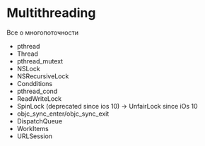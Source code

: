# Multithreading
Все о многопоточности

- pthread 
- Thread 
- pthread_mutext 
- NSLock
- NSRecursiveLock
- Condditions 
- pthread_cond
- ReadWriteLock 
- SpinLock (deprecated since ios 10) -> UnfairLock since iOs 10
- objc_sync_enter/objc_sync_exit
- DispatchQueue
- WorkItems
- URLSession
